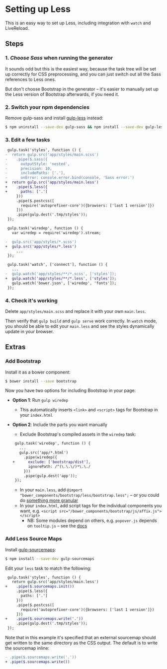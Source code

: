 # Setting up Less

This is an easy way to set up Less, including integration with `watch` and LiveReload.


## Steps

### 1. *Choose Sass* when running the generator

It sounds odd but this is the easiest way, because the task tree will be set up correctly for CSS preprocessing, and you can just switch out all the Sass references to Less ones.

But don't choose Bootstrap in the generator – it's easier to manually set up the Less version of Bootstrap afterwards, if you need it.

### 2. Switch your npm dependencies

Remove gulp-sass and install [gulp-less](https://github.com/plus3network/gulp-less) instead:

```sh
$ npm uninstall --save-dev gulp-sass && npm install --save-dev gulp-less
```

### 3. Edit a few tasks

```diff
 gulp.task('styles', function () {
-  return gulp.src('app/styles/main.scss')
-    .pipe($.sass({
-      outputStyle: 'nested',
-      precision: 10,
-      includePaths: ['.'],
-      onError: console.error.bind(console, 'Sass error:')
+  return gulp.src('app/styles/main.less')
+    .pipe($.less({
+      paths: ['.']
     }))
     .pipe($.postcss([
       require('autoprefixer-core')({browsers: ['last 1 version']})
     ]))
     .pipe(gulp.dest('.tmp/styles'));
 });
```

```diff
 gulp.task('wiredep', function () {
   var wiredep = require('wiredep').stream;

-  gulp.src('app/styles/*.scss')
+  gulp.src('app/styles/*.less')
     ...
 });
```

```diff
 gulp.task('watch', ['connect'], function () {
   ...
-  gulp.watch('app/styles/**/*.scss', ['styles']);
+  gulp.watch('app/styles/**/*.less', ['styles']);
   gulp.watch('bower.json', ['wiredep', 'fonts']);
 });
```

### 4. Check it's working

Delete `app/styles/main.scss` and replace it with your own `main.less`.

Then verify that `gulp build` and `gulp serve` work correctly. In `watch` mode, you should be able to edit your `main.less` and see the styles dynamically update in your browser.


## Extras

### Add Bootstrap

Install it as a bower component:

```sh
$ bower install --save bootstrap
```

Now you have two options for including Bootstrap in your page:

- **Option 1**: Run `gulp wiredep`
  - This automatically inserts `<link>` and `<script>` tags for Bootstrap in your `index.html`

- **Option 2**: Include the parts you want manually

  - Exclude Bootstrap's compiled assets in the `wiredep` task:

  ```diff
   gulp.task('wiredep', function () {
     ...
     gulp.src('app/*.html')
       .pipe(wiredep({
  +      exclude: ['bootstrap/dist'],
         ignorePath: /^(\.\.\/)*\.\./
       }))
       .pipe(gulp.dest('app'));
   });
  ```
  - In your `main.less`, add `@import "bower_components/bootstrap/less/bootstrap.less";` – or you could do [something more granular](http://www.helloerik.com/bootstrap-3-less-workflow-tutorial)
  - In your `index.html`, add script tags for the individual components you want, e.g. `<script src="/bower_components/bootstrap/js/affix.js"></script>`
    - NB: Some modules depend on others, e.g. `popover.js` depends on `tooltip.js` – see the [docs](http://getbootstrap.com/javascript/)


### Add Less Source Maps

Install [gulp-sourcemaps](https://github.com/floridoo/gulp-sourcemaps):

```sh
$ npm install --save-dev gulp-sourcemaps
```

Edit your `less` task to match the following:

```diff
 gulp.task('styles', function () {
   return gulp.src('app/styles/main.less')
+    .pipe($.sourcemaps.init())
     .pipe($.less({
       paths: ['.']
     }))
     .pipe($.postcss([
       require('autoprefixer-core')({browsers: ['last 1 version']})
     ]))
+    .pipe($.sourcemaps.write('.'))
     .pipe(gulp.dest('.tmp/styles'));
 });
```

Note that in this example it's specified that an external sourcemap should get written to the same directory as the CSS output. The default is to write the sourcemap inline:

```diff
- .pipe($.sourcemaps.write('.'))
+ .pipe($.sourcemaps.write())
```
